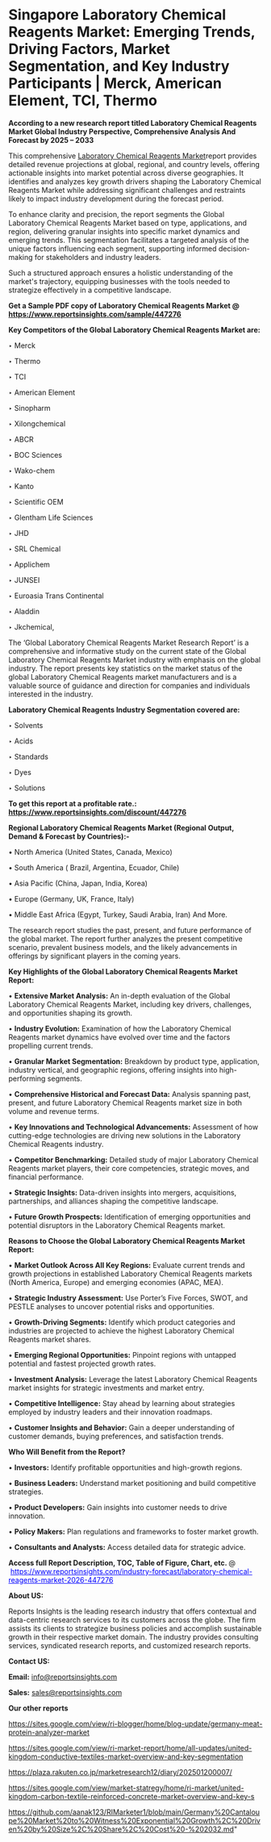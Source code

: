 # Singapore Laboratory Chemical Reagents Market: Emerging Trends, Driving Factors, Market Segmentation, and Key Industry Participants | Merck, American Element, TCI, Thermo

<strong>According to a new research report titled Laboratory Chemical Reagents Market Global Industry Perspective, Comprehensive Analysis And Forecast by 2025 – 2033</strong>

This comprehensive <a href=https://www.reportsinsights.com/sample/447276>Laboratory Chemical Reagents Market</a>report provides detailed revenue projections at global, regional, and country levels, offering actionable insights into market potential across diverse geographies. It identifies and analyzes key growth drivers shaping the Laboratory Chemical Reagents Market while addressing significant challenges and restraints likely to impact industry development during the forecast period.

To enhance clarity and precision, the report segments the Global Laboratory Chemical Reagents Market based on type, applications, and region, delivering granular insights into specific market dynamics and emerging trends. This segmentation facilitates a targeted analysis of the unique factors influencing each segment, supporting informed decision-making for stakeholders and industry leaders.

Such a structured approach ensures a holistic understanding of the market's trajectory, equipping businesses with the tools needed to strategize effectively in a competitive landscape.

<strong>Get a Sample PDF copy of Laboratory Chemical Reagents Market </strong><strong>@<a href=https://www.reportsinsights.com/sample/447276 style=color:#0000ff;> https://www.reportsinsights.com/sample/447276</a></strong></font>

<strong>Key Competitors of the Global Laboratory Chemical Reagents Market are:</strong>

‣ Merck

‣ Thermo

‣ TCI

‣ American Element

‣ Sinopharm

‣ Xilongchemical

‣ ABCR

‣ BOC Sciences

‣ Wako-chem

‣ Kanto

‣ Scientific OEM

‣ Glentham Life Sciences

‣ JHD

‣ SRL Chemical

‣ Applichem

‣ JUNSEI

‣ Euroasia Trans Continental

‣ Aladdin

‣ Jkchemical,

The ‘Global Laboratory Chemical Reagents Market Research Report’ is a comprehensive and informative study on the current state of the Global Laboratory Chemical Reagents Market industry with emphasis on the global industry. The report presents key statistics on the market status of the global Laboratory Chemical Reagents market manufacturers and is a valuable source of guidance and direction for companies and individuals interested in the industry.

<strong>Laboratory Chemical Reagents Industry Segmentation covered are:</strong>

‣ Solvents

‣ Acids

‣ Standards

‣ Dyes

‣ Solutions

<strong>To get this report at a profitable rate.: <a href=https://www.reportsinsights.com/discount/447276 style=color:#0000ff;>https://www.reportsinsights.com/discount/447276</a></strong></font>

<strong>Regional Laboratory Chemical Reagents Market (Regional Output, Demand &amp; Forecast by Countries):-</strong>

• North America (United States, Canada, Mexico)

• South America ( Brazil, Argentina, Ecuador, Chile)

• Asia Pacific (China, Japan, India, Korea)

• Europe (Germany, UK, France, Italy)

• Middle East Africa (Egypt, Turkey, Saudi Arabia, Iran) And More.

The research report studies the past, present, and future performance of the global market. The report further analyzes the present competitive scenario, prevalent business models, and the likely advancements in offerings by significant players in the coming years.

<strong>Key Highlights of the Global Laboratory Chemical Reagents Market Report:</strong>

• <strong>Extensive Market Analysis:</strong> An in-depth evaluation of the Global Laboratory Chemical Reagents Market, including key drivers, challenges, and opportunities shaping its growth.

• <strong>Industry Evolution:</strong> Examination of how the Laboratory Chemical Reagents market dynamics have evolved over time and the factors propelling current trends.

• <strong>Granular Market Segmentation:</strong> Breakdown by product type, application, industry vertical, and geographic regions, offering insights into high-performing segments.

• <strong>Comprehensive Historical and Forecast Data:</strong> Analysis spanning past, present, and future Laboratory Chemical Reagents market size in both volume and revenue terms.

• <strong>Key Innovations and Technological Advancements:</strong> Assessment of how cutting-edge technologies are driving new solutions in the Laboratory Chemical Reagents industry.

• <strong>Competitor Benchmarking:</strong> Detailed study of major Laboratory Chemical Reagents market players, their core competencies, strategic moves, and financial performance.

• <strong>Strategic Insights:</strong> Data-driven insights into mergers, acquisitions, partnerships, and alliances shaping the competitive landscape.

• <strong>Future Growth Prospects:</strong> Identification of emerging opportunities and potential disruptors in the Laboratory Chemical Reagents market.

<strong>Reasons to Choose the Global Laboratory Chemical Reagents Market Report:</strong>

• <strong>Market Outlook Across All Key Regions:</strong> Evaluate current trends and growth projections in established Laboratory Chemical Reagents markets (North America, Europe) and emerging economies (APAC, MEA).

• <strong>Strategic Industry Assessment:</strong> Use Porter’s Five Forces, SWOT, and PESTLE analyses to uncover potential risks and opportunities.

• <strong>Growth-Driving Segments:</strong> Identify which product categories and industries are projected to achieve the highest Laboratory Chemical Reagents market shares.

• <strong>Emerging Regional Opportunities:</strong> Pinpoint regions with untapped potential and fastest projected growth rates.

• <strong>Investment Analysis:</strong> Leverage the latest Laboratory Chemical Reagents market insights for strategic investments and market entry.

• <strong>Competitive Intelligence:</strong> Stay ahead by learning about strategies employed by industry leaders and their innovation roadmaps.

• <strong>Customer Insights and Behavior:</strong> Gain a deeper understanding of customer demands, buying preferences, and satisfaction trends.

<strong>Who Will Benefit from the Report?</strong>

• <strong>Investors:</strong> Identify profitable opportunities and high-growth regions.

• <strong>Business Leaders:</strong> Understand market positioning and build competitive strategies.

• <strong>Product Developers:</strong> Gain insights into customer needs to drive innovation.

• <strong>Policy Makers:</strong> Plan regulations and frameworks to foster market growth.

• <strong>Consultants and Analysts:</strong> Access detailed data for strategic advice.
</ul>
<strong>Access full Report Description, TOC, Table of Figure, Chart, etc. </strong>@  <a href=https://www.reportsinsights.com/industry-forecast/laboratory-chemical-reagents-market-2026-447276 style=color:#0000ff;>https://www.reportsinsights.com/industry-forecast/laboratory-chemical-reagents-market-2026-447276</a></font>

<strong><strong>About US</strong>:</strong>

Reports Insights is the leading research industry that offers contextual and data-centric research services to its customers across the globe. The firm assists its clients to strategize business policies and accomplish sustainable growth in their respective market domain. The industry provides consulting services, syndicated research reports, and customized research reports.

<strong>Contact US:</strong>

<p class=""""><b>Email:</b> <a href=mailto:info@reportsinsights.com>info@reportsinsights.com</a></p>
<p class=""""><b>Sales:</b> <a href=mailto:sales@reportsinsights.com>sales@reportsinsights.com</a></p>

<strong>Our other reports</strong>

<a href=https://sites.google.com/view/ri-blogger/home/blog-update/germany-meat-protein-analyzer-market>https://sites.google.com/view/ri-blogger/home/blog-update/germany-meat-protein-analyzer-market</a>

<a href=https://sites.google.com/view/ri-market-report/home/all-updates/united-kingdom-conductive-textiles-market-overview-and-key-segmentation>https://sites.google.com/view/ri-market-report/home/all-updates/united-kingdom-conductive-textiles-market-overview-and-key-segmentation</a>

<a href=https://plaza.rakuten.co.jp/marketresearch12/diary/202501200007/>https://plaza.rakuten.co.jp/marketresearch12/diary/202501200007/</a>

<a href=https://sites.google.com/view/market-statregy/home/ri-market/united-kingdom-carbon-textile-reinforced-concrete-market-overview-and-key-s>https://sites.google.com/view/market-statregy/home/ri-market/united-kingdom-carbon-textile-reinforced-concrete-market-overview-and-key-s</a>

<a href=https://github.com/aanak123/RIMarketer1/blob/main/Germany%20Cantaloupe%20Market%20to%20Witness%20Exponential%20Growth%2C%20Driven%20by%20Size%2C%20Share%2C%20Cost%20-%202032.md>https://github.com/aanak123/RIMarketer1/blob/main/Germany%20Cantaloupe%20Market%20to%20Witness%20Exponential%20Growth%2C%20Driven%20by%20Size%2C%20Share%2C%20Cost%20-%202032.md</a>"
